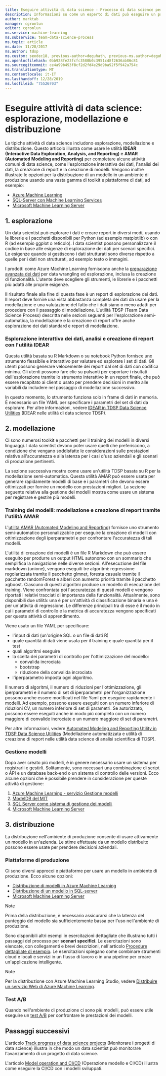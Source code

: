 ```yaml
---
title: Eseguire attività di data science - Processo di data science per i team
description: Informazioni su come un esperto di dati può eseguire un progetto di data science in modo tracciabile, collaborativo e con controllo della versione.
author: marktab
manager: cgronlun
editor: cgronlun
ms.service: machine-learning
ms.subservice: team-data-science-process
ms.topic: article
ms.date: 11/28/2017
ms.author: tdsp
ms.custom: seodec18, previous-author=deguhath, previous-ms.author=deguhath
ms.openlocfilehash: 0bb928fe23fcfc3580b0c3951c48f2636ab86c81
ms.sourcegitcommit: ce4a99b493f8cf2d2fd4e29d9ba92f5f942a754c
ms.translationtype: MT
ms.contentlocale: it-IT
ms.lasthandoff: 12/28/2019
ms.locfileid: "75526703"
---
```

# <a name="execute-data-science-tasks-exploration-modeling-and-deployment"></a>Eseguire attività di data science: esplorazione, modellazione e distribuzione

Le tipiche attività di data science includono esplorazione, modellazione e distribuzione. Questo articolo illustra come usare le utilità **IDEAR (Interactive Data Exploration, Analysis, and Reporting)** e **AMAR (Automated Modeling and Reporting)** per completare alcune attività comuni di data science, come l'esplorazione interattiva dei dati, l'analisi dei dati, la creazione di report e la creazione di modelli. Vengono inoltre illustrate le opzioni per la distribuzione di un modello in un ambiente di produzione usando una vasta gamma di toolkit e piattaforme di dati, ad esempio:

- [Azure Machine Learning](../index.yml)
- [SQL-Server con Machine Learning Services](https://docs.microsoft.com/sql/advanced-analytics/r/r-services)
- [Microsoft Machine Learning Server](https://docs.microsoft.com/machine-learning-server/what-is-machine-learning-server)


## 1. <a name='DataQualityReportUtility-1'></a> esplorazione 

Un data scientist può esplorare i dati e creare report in diversi modi, usando le librerie e i pacchetti disponibili per Python (ad esempio matplotlib) o con R (ad esempio ggplot o reticolo). I data scientist possono personalizzare il codice in base alle esigenze di esplorazione dei dati per scenari specifici. Le esigenze quando si gestiscono i dati strutturati sono diverse rispetto a quelle per i dati non strutturati, ad esempio testo o immagini. 

I prodotti come Azure Machine Learning forniscono anche la [preparazione avanzata dei dati](../service/how-to-transform-data.md) per data wrangling ed esplorazione, inclusa la creazione di funzionalità. L'utente deve scegliere gli strumenti, le librerie e i pacchetti più adatti alle proprie esigenze. 

Il risultato finale alla fine di questa fase è un report di esplorazione dei dati. Il report deve fornire una vista abbastanza completa dei dati da usare per la modellazione e una valutazione del fatto che i dati siano o meno adatti per procedere con il passaggio di modellazione. L'utilità TDSP (Team Data Science Process) descritta nelle sezioni seguenti per l'esplorazione semi-automatica, la modellazione e la creazione di report offre anche esplorazione dei dati standard e report di modellazione. 

### <a name="interactive-data-exploration-analysis-and-reporting-using-the-idear-utility"></a>Esplorazione interattiva dei dati, analisi e creazione di report con l'utilità IDEAR

Questa utilità basata su R Markdown o su notebook Python fornisce uno strumento flessibile e interattivo per valutare ed esplorare i set di dati. Gli utenti possono generare velocemente dei report dal set di dati con codifica minima. Gli utenti possono fare clic su pulsanti per esportare i risultati dell'esplorazione tramite lo strumento interattivo in un report finale, che può essere recapitato ai client o usato per prendere decisioni in merito alle variabili da includere nel passaggio di modellazione successivo.

In questo momento, lo strumento funziona solo in frame di dati in memoria. È necessario un file YAML per specificare i parametri del set di dati da esplorare. Per altre informazioni, vedere [IDEAR in TDSP Data Science Utilities](https://github.com/Azure/Azure-TDSP-Utilities/tree/master/DataScienceUtilities/DataReport-Utils) (IDEAR nelle utilità di data science TDSP).


## 2. <a name='ModelingUtility-2'></a> modellazione

Ci sono numerosi toolkit e pacchetti per il training dei modelli in diversi linguaggi. I data scientist devono poter usare quelli che preferiscono, a condizione che vengano soddisfatte le considerazioni sulle prestazioni relative all'accuratezza e alla latenza per i casi d'uso aziendali e gli scenari di produzione pertinenti.

La sezione successiva mostra come usare un'utilità TDSP basata su R per la modellazione semi-automatica. Questa utilità AMAR può essere usata per generare rapidamente modelli di base e i parametri che devono essere ottimizzati per fornire un modello con prestazioni migliori.
La sezione seguente relativa alla gestione dei modelli mostra come usare un sistema per registrare e gestire più modelli.


### <a name="model-training-modeling-and-reporting-using-the-amar-utility"></a>Training dei modelli: modellazione e creazione di report tramite l'utilità AMAR

L'[utilità AMAR (Automated Modeling and Reporting)](https://github.com/Azure/Azure-TDSP-Utilities/tree/master/DataScienceUtilities/Modeling) fornisce uno strumento semi-automatico personalizzabile per eseguire la creazione di modelli con ottimizzazione degli iperparametri e per confrontare l'accuratezza di tali modelli. 

L'utilità di creazione dei modelli è un file R Markdown che può essere eseguito per produrre un output HTML autonomo con un sommario che semplifica la navigazione nelle diverse sezioni. All'esecuzione del file markdown (unione), vengono eseguiti tre algoritmi: regressione regolarizzata tramite il pacchetto glmnet, foresta casuale tramite il pacchetto randomForest e alberi con aumento priorità tramite il pacchetto xgboost. Ciascuno di questi algoritmi produce un modello di esecuzione del training. Viene confrontata poi l'accuratezza di questi modelli e vengono riportati i relativi tracciati di importanza della funzionalità. Attualmente, sono disponibili due utilità: una è per un'attività di classificazione binaria e una è per un'attività di regressione. Le differenze principali tra di esse è il modo in cui i parametri di controllo e la metrica di accuratezza vengono specificati per queste attività di apprendimento. 

Viene usato un file YAML per specificare:

- l'input di dati (un'origine SQL o un file di dati R) 
- quale quantità di dati viene usata per il training e quale quantità per il test
- quali algoritmi eseguire 
- la scelta dei parametri di controllo per l'ottimizzazione del modello:
    - convalida incrociata 
    - bootstrap
    - riduzione della convalida incrociata
- l'iperparametro imposta ogni algoritmo. 

Il numero di algoritmi, il numero di riduzioni per l'ottimizzazione, gli iperparametri e il numero di set di iperparametri per l'organizzazione possono anche essere modificati nel file Yaml per eseguire rapidamente i modelli. Ad esempio, possono essere eseguiti con un numero inferiore di riduzioni CV, un numero inferiore di set di parametri. Se autorizzato, possono essere eseguiti anche in modo più completo con un numero maggiore di convalide incrociate o un numero maggiore di set di parametri.

Per altre informazioni, vedere [Automated Modeling and Reporting Utility in TDSP Data Science Utilities](https://github.com/Azure/Azure-TDSP-Utilities/tree/master/DataScienceUtilities/Modeling) (Modellazione automatizzata e utilità di creazione di report nelle utilità data science di analisi scientifica di TDSP).

### <a name="model-management"></a>Gestione modelli
Dopo aver creato più modelli, è in genere necessario usare un sistema per registrarli e gestirli. Solitamente, sono necessari una combinazione di script o API e un database back-end o un sistema di controllo delle versioni. Ecco alcune opzioni che è possibile prendere in considerazione per queste attività di gestione:

1. [Azure Machine Learning - servizio Gestione modelli](../index.yml)
2. [ModelDB del MIT](https://mitdbg.github.io/modeldb/) 
3. [SQL Server come sistema di gestione dei modelli](https://blogs.technet.microsoft.com/dataplatforminsider/2016/10/17/sql-server-as-a-machine-learning-model-management-system/)
4. [Microsoft Machine Learning Server](https://docs.microsoft.com/sql/advanced-analytics/r/r-server-standalone)

## 3. <a name='Deployment-3'></a> distribuzione

La distribuzione nell'ambiente di produzione consente di usare attivamente un modello in un'azienda. Le stime effettuate da un modello distribuito possono essere usate per prendere decisioni aziendali.

### <a name="production-platforms"></a>Piattaforme di produzione
Ci sono diversi approcci e piattaforme per usare un modello in ambiente di produzione. Ecco alcune opzioni:


- [Distribuzione di modelli in Azure Machine Learning](../how-to-deploy-and-where.md)
- [Distribuzione di un modello in SQL-server](https://docs.microsoft.com/sql/advanced-analytics/tutorials/sqldev-py6-operationalize-the-model)
- [Microsoft Machine Learning Server](https://docs.microsoft.com/sql/advanced-analytics/r/r-server-standalone)

> [!NOTE]
> Prima della distribuzione, è necessario assicurarsi che la latenza del punteggio del modello sia sufficientemente bassa per l'uso nell'ambiente di produzione.
>
>

Sono disponibili altri esempi in esercitazioni dettagliate che illustrano tutti i passaggi del processo per **scenari specifici**. Le esercitazioni sono elencate, con collegamenti e brevi descrizioni, nell'articolo [Procedure dettagliate di esempio](walkthroughs.md). Le esercitazioni spiegano come combinare strumenti cloud e locali e servizi in un flusso di lavoro o in una pipeline per creare un'applicazione intelligente.

> [!NOTE]
> Per la distribuzione con Azure Machine Learning Studio, vedere [Distribuire un servizio Web di Azure Machine Learning](../studio/deploy-a-machine-learning-web-service.md).
>
>

### <a name="ab-testing"></a>Test A/B
Quando nell'ambiente di produzione ci sono più modelli, può essere utile eseguire un [test A/B](https://en.wikipedia.org/wiki/A/B_testing) per confrontare le prestazioni dei modelli. 

 
## <a name="next-steps"></a>Passaggi successivi

L'articolo [Track progress of data science projects](track-progress.md) (Monitorare i progetti di data science) illustra in che modo un data scientist può monitorare l'avanzamento di un progetto di data science.

L'articolo [Model operation and CI/CD](ci-cd-flask.md) (Operazione modello e CI/CD) illustra come eseguire la CI/CD con i modelli sviluppati.


